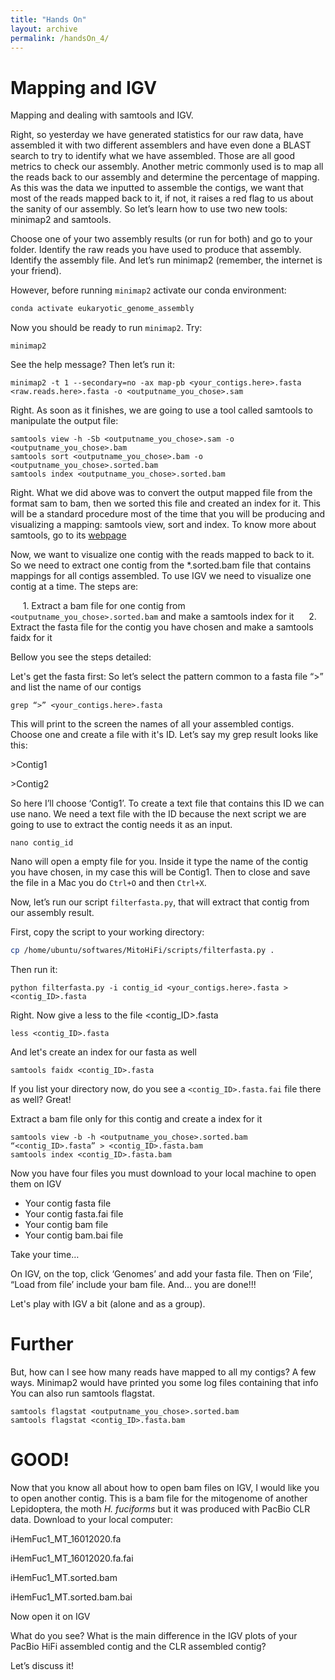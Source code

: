 ```yaml
---
title: "Hands On"
layout: archive
permalink: /handsOn_4/
---  
```


# Mapping and IGV

Mapping and dealing with samtools and IGV.

Right, so yesterday we have generated statistics for our raw data, have assembled it with two different assemblers and have even done a BLAST search to try to identify what we have assembled. Those are all good metrics to check our assembly. Another metric commonly used is to map all the reads back to our assembly and determine the percentage of mapping. As this was the data we inputted to assemble the contigs, we want that most of the reads mapped back to it, if not, it raises a red flag to us about the sanity of our assembly. So let’s learn how to use two new tools: minimap2 and samtools.

Choose one of your two assembly results (or run for both) and go to your folder. Identify the raw reads you have used to produce that assembly. Identify the assembly file. And let’s run minimap2 (remember, the internet is your friend).

However, before running `minimap2` activate our conda environment:  

```bash
conda activate eukaryotic_genome_assembly
```

Now you should be ready to run `minimap2`. Try:

```console  
minimap2
```  

See the help message? Then let’s run it:

```console  
minimap2 -t 1 --secondary=no -ax map-pb <your_contigs.here>.fasta <raw.reads.here>.fasta -o <outputname_you_chose>.sam
```  

Right. As soon as it finishes, we are going to use a tool called samtools to manipulate the output file:

```console  
samtools view -h -Sb <outputname_you_chose>.sam -o <outputname_you_chose>.bam
samtools sort <outputname_you_chose>.bam -o <outputname_you_chose>.sorted.bam
samtools index <outputname_you_chose>.sorted.bam
``` 
Right. What we did above was to convert the output mapped file from the format sam to bam, then we sorted this file and created an index for it. This will be a standard procedure most of the time that you will be producing and visualizing a mapping: samtools view, sort and index.
To know more about samtools, go to its [webpage](https://samtools.github.io)

Now, we want to visualize one contig with the reads mapped to back to it. So we need to extract one contig from the \*.sorted.bam file that contains mappings for all contigs assembled. To use IGV we need to visualize one contig at a time. The steps are:

     1\. Extract a bam file for one contig from `<outputname_you_chose>.sorted.bam` and make a samtools index for it
     2\. Extract the fasta file for the contig you have chosen and make a samtools faidx for it

Bellow you see the steps detailed:

Let's get the fasta first:
So let’s select the pattern common to a fasta file “>” and list the name of our contigs

```console  
grep “>” <your_contigs.here>.fasta 
```  

This will print to the screen the names of all your assembled contigs. Choose one and create a file with it's ID. Let’s say my grep result looks like this:

\>Contig1

\>Contig2

So here I’ll choose ‘Contig1’. To create a text file that contains this ID we can use nano. We need a text file with the ID because the next script we are going to use to extract the contig needs it as an input. 

```console  
nano contig_id
```  

Nano will open a empty file for you. Inside it type the name of the contig you have chosen, in my case this will be Contig1. Then to close and save the file in a Mac you do `Ctrl+O` and then `Ctrl+X`.

Now, let’s run our script `filterfasta.py`, that will extract that contig from our assembly result. 

First, copy the script to your working directory:  

```bash  
cp /home/ubuntu/softwares/MitoHiFi/scripts/filterfasta.py .
```

Then run it:

```console  
python filterfasta.py -i contig_id <your_contigs.here>.fasta > <contig_ID>.fasta
```  

Right. Now give a less to the file <contig_ID>.fasta

```console  
less <contig_ID>.fasta
``` 
And let's create an index for our fasta as well

```console  
samtools faidx <contig_ID>.fasta
``` 

If you list your directory now, do you see a `<contig_ID>.fasta.fai` file there as well? Great!

Extract a bam file only for this contig and create a index for it

```console  
samtools view -b -h <outputname_you_chose>.sorted.bam “<contig_ID>.fasta” > <contig_ID>.fasta.bam
samtools index <contig_ID>.fasta.bam
``` 

Now you have four files you must download to your local machine to open them on IGV

* Your contig fasta file
* Your contig fasta.fai file
* Your contig bam file
* Your contig bam.bai file

Take your time…

On IGV, on the top, click ‘Genomes’ and add your fasta file. Then on ‘File’, “Load from file’ include your bam file. And… you are done!!!

Let's play with IGV a bit (alone and as a group).

# Further

But, how can I see how many reads have mapped to all my contigs? 
A few ways.
Minimap2 would have printed you some log files containing that info
You can also run samtools flagstat.

```console  
samtools flagstat <outputname_you_chose>.sorted.bam
samtools flagstat <contig_ID>.fasta.bam
``` 

# GOOD!


Now that you know all about how to open bam files on IGV, I would like you to open another contig. This is a bam file for the mitogenome of another Lepidoptera, the moth *H. fuciforms* but it was produced with PacBio CLR data. Download to your local computer:

iHemFuc1_MT_16012020.fa

iHemFuc1_MT_16012020.fa.fai

iHemFuc1_MT.sorted.bam

iHemFuc1_MT.sorted.bam.bai

Now open it on IGV

What do you see? What is the main difference in the IGV plots of your PacBio HiFi assembled contig and the CLR assembled contig?

Let’s discuss it!


